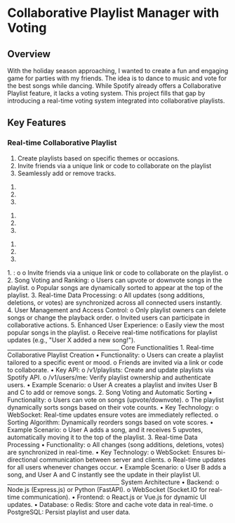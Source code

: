 <h1>Collaborative Playlist Manager with Voting</h1>
<h2>Overview</h2>
With the holiday season approaching, I wanted to create a fun and engaging game for parties with my friends. The idea is to dance to music and vote for the best songs while dancing. While Spotify already offers a Collaborative Playlist feature, it lacks a voting system. This project fills that gap by introducing a real-time voting system integrated into collaborative playlists.
<h2>Key Features</h2>
<h3>Real-time Collaborative Playlist</h3>
<ol> 
  <li>Create playlists based on specific themes or occasions.</li>
  <li>Invite friends via a unique link or code to collaborate on the playlist</li>
  <li>Seamlessly add or remove tracks.</li>
</ol>
<ol>
  <li></li>
  <li></li>
  <li></li>
</ol>
<ol>
  <li></li>
  <li></li>
  <li></li>
</ol>
<ol>
  <li></li>
  <li></li>
  <li></li>
</ol>
1.	:
o	
o	Invite friends via a unique link or code to collaborate on the playlist.
o	
2.	Song Voting and Ranking:
o	Users can upvote or downvote songs in the playlist.
o	Popular songs are dynamically sorted to appear at the top of the playlist.
3.	Real-time Data Processing:
o	All updates (song additions, deletions, or votes) are synchronized across all connected users instantly.
4.	User Management and Access Control:
o	Only playlist owners can delete songs or change the playback order.
o	Invited users can participate in collaborative actions.
5.	Enhanced User Experience:
o	Easily view the most popular songs in the playlist.
o	Receive real-time notifications for playlist updates (e.g., "User X added a new song!").
________________________________________
Core Functionalities
1. Real-time Collaborative Playlist Creation
•	Functionality:
o	Users can create a playlist tailored to a specific event or mood.
o	Friends are invited via a link or code to collaborate.
•	Key API:
o	/v1/playlists: Create and update playlists via Spotify API.
o	/v1/users/me: Verify playlist ownership and authenticate users.
•	Example Scenario:
o	User A creates a playlist and invites User B and C to add or remove songs.
2. Song Voting and Automatic Sorting
•	Functionality:
o	Users can vote on songs (upvote/downvote).
o	The playlist dynamically sorts songs based on their vote counts.
•	Key Technology:
o	WebSocket: Real-time updates ensure votes are immediately reflected.
o	Sorting Algorithm: Dynamically reorders songs based on vote scores.
•	Example Scenario:
o	User A adds a song, and it receives 5 upvotes, automatically moving it to the top of the playlist.
3. Real-time Data Processing
•	Functionality:
o	All changes (song additions, deletions, votes) are synchronized in real-time.
•	Key Technology:
o	WebSocket: Ensures bi-directional communication between server and clients.
o	Real-time updates for all users whenever changes occur.
•	Example Scenario:
o	User B adds a song, and User A and C instantly see the update in their playlist UI.
________________________________________
System Architecture
•	Backend:
o	Node.js (Express.js) or Python (FastAPI).
o	WebSocket (Socket.IO for real-time communication).
•	Frontend:
o	React.js or Vue.js for dynamic UI updates.
•	Database:
o	Redis: Store and cache vote data in real-time.
o	PostgreSQL: Persist playlist and user data.
